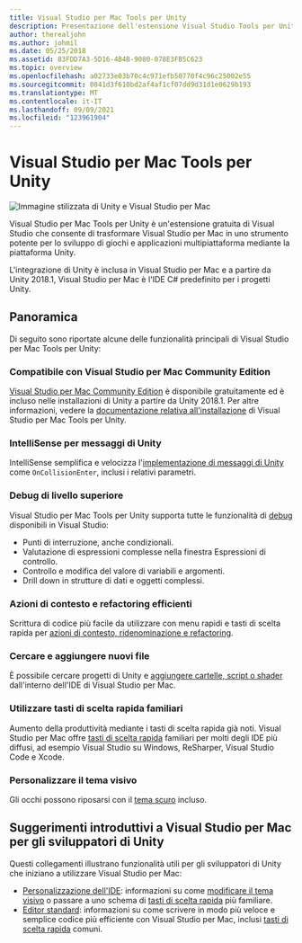 ```yaml
---
title: Visual Studio per Mac Tools per Unity
description: Presentazione dell'estensione Visual Studio Tools per Unity
author: therealjohn
ms.author: johmil
ms.date: 05/25/2018
ms.assetid: 83FDD7A3-5D16-4B4B-9080-078E3FB5C623
ms.topic: overview
ms.openlocfilehash: a02733e03b70c4c971efb50770f4c96c25002e55
ms.sourcegitcommit: 0841d3f610bd2af4af1cf07dd9d31d1e0629b193
ms.translationtype: MT
ms.contentlocale: it-IT
ms.lasthandoff: 09/09/2021
ms.locfileid: "123961904"
---
```

# <a name="visual-studio-for-mac-tools-for-unity"></a>Visual Studio per Mac Tools per Unity

![Immagine stilizzata di Unity e Visual Studio per Mac](media/vsmac-tools-unity-image1.png)

Visual Studio per Mac Tools per Unity è un'estensione gratuita di Visual Studio che consente di trasformare Visual Studio per Mac in uno strumento potente per lo sviluppo di giochi e applicazioni multipiattaforma mediante la piattaforma Unity.

L'integrazione di Unity è inclusa in Visual Studio per Mac e a partire da Unity 2018.1, Visual Studio per Mac è l'IDE C# predefinito per i progetti Unity.

## <a name="overview"></a>Panoramica

Di seguito sono riportate alcune delle funzionalità principali di Visual Studio per Mac Tools per Unity:

### <a name="compatible-with-visual-studio-for-mac-community-edition"></a>Compatibile con Visual Studio per Mac Community Edition

[Visual Studio per Mac Community Edition](https://visualstudio.microsoft.com/) è disponibile gratuitamente ed è incluso nelle installazioni di Unity a partire da Unity 2018.1. Per altre informazioni, vedere la [documentazione relativa all'installazione](setup-vsmac-tools-unity.md) di Visual Studio per Mac Tools per Unity.

### <a name="intellisense-for-unity-messages"></a>IntelliSense per messaggi di Unity

IntelliSense semplifica e velocizza l'[implementazione di messaggi di Unity](using-vsmac-tools-unity.md#intellisense-for-unity-messages) come `OnCollisionEnter`, inclusi i relativi parametri.

### <a name="superior-debugging"></a>Debug di livello superiore

Visual Studio per Mac Tools per Unity supporta tutte le funzionalità di [debug](using-vsmac-tools-unity.md#unity-debugging) disponibili in Visual Studio:

* Punti di interruzione, anche condizionali.
* Valutazione di espressioni complesse nella finestra Espressioni di controllo.
* Controllo e modifica del valore di variabili e argomenti.
* Drill down in strutture di dati e oggetti complessi.

### <a name="powerful-refactoring-and-context-actions"></a>Azioni di contesto e refactoring efficienti

Scrittura di codice più facile da utilizzare con menu rapidi e tasti di scelta rapida per [azioni di contesto, ridenominazione e refactoring](refactoring.md).

### <a name="browse-and-add-new-files"></a>Cercare e aggiungere nuovi file

È possibile cercare progetti di Unity e [aggiungere cartelle, script o shader](using-vsmac-tools-unity.md#adding-new-unity-files-and-folders) dall'interno dell'IDE di Visual Studio per Mac.

### <a name="use-familiar-key-bindings"></a>Utilizzare tasti di scelta rapida familiari

Aumento della produttività mediante i tasti di scelta rapida già noti. Visual Studio per Mac offre [tasti di scelta rapida](customizing-the-ide.md) familiari per molti degli IDE più diffusi, ad esempio Visual Studio su Windows, ReSharper, Visual Studio Code e Xcode.

### <a name="customize-the-visual-theme"></a>Personalizzare il tema visivo

Gli occhi possono riposarsi con il [tema scuro](customizing-the-ide.md) incluso.

## <a name="tips-for-unity-developers-getting-started-with-visual-studio-for-mac"></a>Suggerimenti introduttivi a Visual Studio per Mac per gli sviluppatori di Unity

Questi collegamenti illustrano funzionalità utili per gli sviluppatori di Unity che iniziano a utilizzare Visual Studio per Mac:

* [Personalizzazione dell'IDE](customizing-the-ide.md): informazioni su come [modificare il tema visivo](customizing-the-ide.md#dark-theme) o passare a uno schema di [tasti di scelta rapida](customizing-the-ide.md#key-bindings) più familiare.
* [Editor standard](source-editor.md): informazioni su come scrivere in modo più veloce e semplice codice più efficiente con Visual Studio per Mac, inclusi [tasti di scelta rapida](keyboard-shortcuts.md) comuni.
